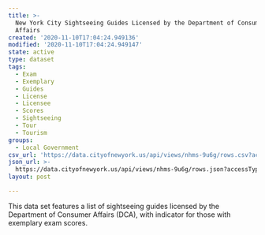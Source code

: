 ```yaml
---
title: >-
  New York City Sightseeing Guides Licensed by the Department of Consumer
  Affairs
created: '2020-11-10T17:04:24.949136'
modified: '2020-11-10T17:04:24.949147'
state: active
type: dataset
tags:
  - Exam
  - Exemplary
  - Guides
  - License
  - Licensee
  - Scores
  - Sightseeing
  - Tour
  - Tourism
groups:
  - Local Government
csv_url: 'https://data.cityofnewyork.us/api/views/nhms-9u6g/rows.csv?accessType=DOWNLOAD'
json_url: >-
  https://data.cityofnewyork.us/api/views/nhms-9u6g/rows.json?accessType=DOWNLOAD
layout: post

---
```

This data set features a list of sightseeing guides licensed by the Department of Consumer Affairs (DCA), with indicator for those with exemplary exam scores.
